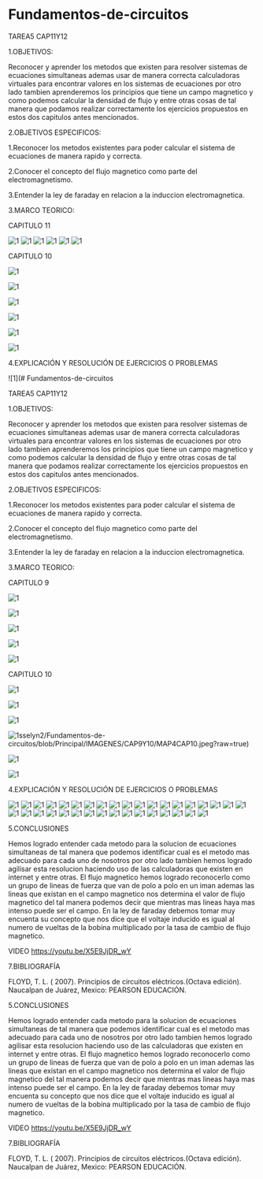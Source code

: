 # Fundamentos-de-circuitos

TAREA5 CAP11Y12

1.OBJETIVOS:
 
 Reconocer y aprender los metodos que existen para resolver sistemas de ecuaciones simultaneas ademas usar de manera correcta calculadoras virtuales para encontrar valores en los sistemas de ecuaciones por otro lado tambien aprenderemos los principios que tiene un campo magnetico y como podemos calcular la densidad de flujo y entre otras cosas de tal manera que podamos realizar correctamente los ejercicios propuestos en estos dos capitulos antes mencionados. 

2.OBJETIVOS ESPECIFICOS:

1.Reconocer los metodos existentes para poder calcular el sistema de ecuaciones de manera rapido y correcta. 

2.Conocer el concepto del flujo magnetico como parte del electromagnetismo.

3.Entender la ley de faraday en relacion a la induccion electromagnetica. 

3.MARCO TEORICO:

CAPITULO 11

![1](https://github.com/Josselyn2/Fundamentos-de-circuitos/blob/Principal/IMAGENES/CAPITULO%2011,12/MAPAS/1.png?raw=true)
![1](https://github.com/Josselyn2/Fundamentos-de-circuitos/blob/Principal/IMAGENES/CAPITULO%2011,12/MAPAS/2.png?raw=true)
![1](https://github.com/Josselyn2/Fundamentos-de-circuitos/blob/Principal/IMAGENES/CAPITULO%2011,12/MAPAS/3.png?raw=true)
![1](https://github.com/Josselyn2/Fundamentos-de-circuitos/blob/Principal/IMAGENES/CAPITULO%2011,12/MAPAS/4.png?raw=true)
![1](https://github.com/Josselyn2/Fundamentos-de-circuitos/blob/Principal/IMAGENES/CAPITULO%2011,12/MAPAS/5.png?raw=true)
![1](https://github.com/Josselyn2/Fundamentos-de-circuitos/blob/Principal/IMAGENES/CAPITULO%2011,12/MAPAS/6.png?raw=true)


CAPITULO 10

![1](https://github.com/Josselyn2/Fundamentos-de-circuitos/blob/Principal/IMAGENES/CAP9Y10/MAP1CAP10.png?raw=true)

![1](https://github.com/Josselyn2/Fundamentos-de-circuitos/blob/Principal/IMAGENES/CAP9Y10/MAP2CAP10.png?raw=true)

![1](https://github.com/Josselyn2/Fundamentos-de-circuitos/blob/Principal/IMAGENES/CAP9Y10/MAP3CAP10.png?raw=true)

![1](https://github.com/Josselyn2/Fundamentos-de-circuitos/blob/Principal/IMAGENES/CAP9Y10/MAP4CAP10.jpeg?raw=true)

![1](https://github.com/Josselyn2/Fundamentos-de-circuitos/blob/Principal/IMAGENES/CAP9Y10/MAP5CAP10.png?raw=true)

![1](https://github.com/Josselyn2/Fundamentos-de-circuitos/blob/Principal/IMAGENES/CAP9Y10/MAP6CAP10.png?raw=true)


4.EXPLICACIÓN Y RESOLUCIÓN DE EJERCICIOS O PROBLEMAS



![1](# Fundamentos-de-circuitos

TAREA5 CAP11Y12

1.OBJETIVOS:
 
 Reconocer y aprender los metodos que existen para resolver sistemas de ecuaciones simultaneas ademas usar de manera correcta calculadoras virtuales para encontrar valores en los sistemas de ecuaciones por otro lado tambien aprenderemos los principios que tiene un campo magnetico y como podemos calcular la densidad de flujo y entre otras cosas de tal manera que podamos realizar correctamente los ejercicios propuestos en estos dos capitulos antes mencionados. 

2.OBJETIVOS ESPECIFICOS:

1.Reconocer los metodos existentes para poder calcular el sistema de ecuaciones de manera rapido y correcta. 

2.Conocer el concepto del flujo magnetico como parte del electromagnetismo.

3.Entender la ley de faraday en relacion a la induccion electromagnetica. 

3.MARCO TEORICO:

CAPITULO 9 

![1](https://github.com/Josselyn2/Fundamentos-de-circuitos/blob/Principal/IMAGENES/CAP9Y10/MAP1CAP9.png?raw=true)

![1](https://github.com/Josselyn2/Fundamentos-de-circuitos/blob/Principal/IMAGENES/CAP9Y10/MAP2CAP9.png?raw=true)

![1](https://github.com/Josselyn2/Fundamentos-de-circuitos/blob/Principal/IMAGENES/CAP9Y10/MAP3CAP9.png?raw=true)

![1](https://github.com/Josselyn2/Fundamentos-de-circuitos/blob/Principal/IMAGENES/CAP9Y10/MAP4CAP9.png?raw=true)

![1](https://github.com/Josselyn2/Fundamentos-de-circuitos/blob/Principal/IMAGENES/CAP9Y10/MAP5CAP9.png?raw=true)

CAPITULO 10

![1](https://github.com/Josselyn2/Fundamentos-de-circuitos/blob/Principal/IMAGENES/CAP9Y10/MAP1CAP10.png?raw=true)

![1](https://github.com/Josselyn2/Fundamentos-de-circuitos/blob/Principal/IMAGENES/CAP9Y10/MAP2CAP10.png?raw=true)

![1](https://github.com/Josselyn2/Fundamentos-de-circuitos/blob/Principal/IMAGENES/CAP9Y10/MAP3CAP10.png?raw=true)

![1](https://github.com/Jo)sselyn2/Fundamentos-de-circuitos/blob/Principal/IMAGENES/CAP9Y10/MAP4CAP10.jpeg?raw=true)

![1](https://github.com/Josselyn2/Fundamentos-de-circuitos/blob/Principal/IMAGENES/CAP9Y10/MAP5CAP10.png?raw=true)

![1](https://github.com/Josselyn2/Fundamentos-de-circuitos/blob/Principal/IMAGENES/CAP9Y10/MAP6CAP10.png?raw=true)


4.EXPLICACIÓN Y RESOLUCIÓN DE EJERCICIOS O PROBLEMAS



![1](https://github.com/Josselyn2/Fundamentos-de-circuitos/blob/Principal/IMAGENES/CAPITULO%2011,12/1.jpg?raw=true)
![1](https://github.com/Josselyn2/Fundamentos-de-circuitos/blob/Principal/IMAGENES/CAPITULO%2011,12/2.jpg?raw=true)
![1](https://github.com/Josselyn2/Fundamentos-de-circuitos/blob/Principal/IMAGENES/CAPITULO%2011,12/3.jpg?raw=true)
![1](https://github.com/Josselyn2/Fundamentos-de-circuitos/blob/Principal/IMAGENES/CAPITULO%2011,12/4.jpg?raw=true)
![1](https://github.com/Josselyn2/Fundamentos-de-circuitos/blob/Principal/IMAGENES/CAPITULO%2011,12/5.jpg?raw=true)
![1](https://github.com/Josselyn2/Fundamentos-de-circuitos/blob/Principal/IMAGENES/CAPITULO%2011,12/6.jpg?raw=true)
![1](https://github.com/Josselyn2/Fundamentos-de-circuitos/blob/Principal/IMAGENES/CAPITULO%2011,12/7.jpg?raw=true)
![1](https://github.com/Josselyn2/Fundamentos-de-circuitos/blob/Principal/IMAGENES/CAPITULO%2011,12/8.jpg?raw=true)
![1](https://github.com/Josselyn2/Fundamentos-de-circuitos/blob/Principal/IMAGENES/CAPITULO%2011,12/9.jpg?raw=true)
![1](https://github.com/Josselyn2/Fundamentos-de-circuitos/blob/Principal/IMAGENES/CAPITULO%2011,12/10.jpg?raw=true)
![1](https://github.com/Josselyn2/Fundamentos-de-circuitos/blob/Principal/IMAGENES/CAPITULO%2011,12/11.jpg?raw=true)
![1](https://github.com/Josselyn2/Fundamentos-de-circuitos/blob/Principal/IMAGENES/CAPITULO%2011,12/12.jpg?raw=true)
![1](https://github.com/Josselyn2/Fundamentos-de-circuitos/blob/Principal/IMAGENES/CAPITULO%2011,12/13.jpg?raw=true)
![1](https://github.com/Josselyn2/Fundamentos-de-circuitos/blob/Principal/IMAGENES/CAPITULO%2011,12/14.jpg?raw=true)
![1](https://github.com/Josselyn2/Fundamentos-de-circuitos/blob/Principal/IMAGENES/CAPITULO%2011,12/15.jpg?raw=true)
![1](https://github.com/Josselyn2/Fundamentos-de-circuitos/blob/Principal/IMAGENES/CAPITULO%2011,12/16.jpg?raw=true)
![1](https://github.com/Josselyn2/Fundamentos-de-circuitos/blob/Principal/IMAGENES/CAPITULO%2011,12/17.jpg?raw=true)
![1](https://github.com/Josselyn2/Fundamentos-de-circuitos/blob/Principal/IMAGENES/CAPITULO%2011,12/18.jpg?raw=true)
![1](https://github.com/Josselyn2/Fundamentos-de-circuitos/blob/Principal/IMAGENES/CAPITULO%2011,12/19.jpg?raw=true)
![1](https://github.com/Josselyn2/Fundamentos-de-circuitos/blob/Principal/IMAGENES/CAPITULO%2011,12/20.jpg?raw=true)
![1](https://github.com/Josselyn2/Fundamentos-de-circuitos/blob/Principal/IMAGENES/CAPITULO%2011,12/21.jpg?raw=true)
![1](https://github.com/Josselyn2/Fundamentos-de-circuitos/blob/Principal/IMAGENES/CAPITULO%2011,12/22.jpg?raw=true)
![1](https://github.com/Josselyn2/Fundamentos-de-circuitos/blob/Principal/IMAGENES/CAPITULO%2011,12/23.jpg?raw=true)
![1](https://github.com/Josselyn2/Fundamentos-de-circuitos/blob/Principal/IMAGENES/CAPITULO%2011,12/24.jpg?raw=true)
![1](https://github.com/Josselyn2/Fundamentos-de-circuitos/blob/Principal/IMAGENES/CAPITULO%2011,12/25.jpg?raw=true)
![1](https://github.com/Josselyn2/Fundamentos-de-circuitos/blob/Principal/IMAGENES/CAPITULO%2011,12/26.jpg?raw=true)
![1](https://github.com/Josselyn2/Fundamentos-de-circuitos/blob/Principal/IMAGENES/CAPITULO%2011,12/27.jpg?raw=true)
![1](https://github.com/Josselyn2/Fundamentos-de-circuitos/blob/Principal/IMAGENES/CAPITULO%2011,12/28.jpg?raw=true)
![1](https://github.com/Josselyn2/Fundamentos-de-circuitos/blob/Principal/IMAGENES/CAPITULO%2011,12/29.jpg?raw=true)
![1](https://github.com/Josselyn2/Fundamentos-de-circuitos/blob/Principal/IMAGENES/CAPITULO%2011,12/30.jpg?raw=true)
![1](https://github.com/Josselyn2/Fundamentos-de-circuitos/blob/Principal/IMAGENES/CAPITULO%2011,12/31.jpg?raw=true)
![1](https://github.com/Josselyn2/Fundamentos-de-circuitos/blob/Principal/IMAGENES/CAPITULO%2011,12/32.jpg?raw=true)
![1](https://github.com/Josselyn2/Fundamentos-de-circuitos/blob/Principal/IMAGENES/CAPITULO%2011,12/33.jpg?raw=true)
![1](https://github.com/Josselyn2/Fundamentos-de-circuitos/blob/Principal/IMAGENES/CAPITULO%2011,12/34.jpg?raw=true)
![1](https://github.com/Josselyn2/Fundamentos-de-circuitos/blob/Principal/IMAGENES/CAPITULO%2011,12/35.jpg?raw=true)


5.CONCLUSIONES

Hemos logrado entender cada metodo para la solucion de ecuaciones simultaneas de tal manera que podemos identificar cual es el metodo mas adecuado para cada uno de nosotros por otro lado tambien hemos logrado agilisar esta resolucion haciendo uso de las calculadoras que existen en internet y entre otras. 
El flujo magnetico hemos logrado reconocerlo como un grupo de lineas de fuerza que van de polo a polo en un iman ademas las lineas que existan en el campo magnetico nos determina el valor de flujo magnetico del tal manera podemos decir que mientras mas lineas haya mas intenso puede ser el campo. 
En la ley de faraday debemos tomar muy encuenta su concepto que nos dice que el voltaje inducido es igual al numero de vueltas de la bobina multiplicado por la tasa de cambio de flujo magnetico. 


VIDEO
https://youtu.be/X5E9JjDR_wY

7.BIBLIOGRAFÍA

FLOYD, T. L. ( 2007). Principios de circuitos eléctricos.(Octava edición). Naucalpan de Juárez, Mexico: PEARSON EDUCACIÓN.



5.CONCLUSIONES

Hemos logrado entender cada metodo para la solucion de ecuaciones simultaneas de tal manera que podemos identificar cual es el metodo mas adecuado para cada uno de nosotros por otro lado tambien hemos logrado agilisar esta resolucion haciendo uso de las calculadoras que existen en internet y entre otras. 
El flujo magnetico hemos logrado reconocerlo como un grupo de lineas de fuerza que van de polo a polo en un iman ademas las lineas que existan en el campo magnetico nos determina el valor de flujo magnetico del tal manera podemos decir que mientras mas lineas haya mas intenso puede ser el campo. 
En la ley de faraday debemos tomar muy encuenta su concepto que nos dice que el voltaje inducido es igual al numero de vueltas de la bobina multiplicado por la tasa de cambio de flujo magnetico. 


VIDEO
https://youtu.be/X5E9JjDR_wY

7.BIBLIOGRAFÍA

FLOYD, T. L. ( 2007). Principios de circuitos eléctricos.(Octava edición). Naucalpan de Juárez, Mexico: PEARSON EDUCACIÓN.
